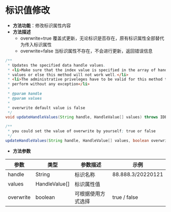 # 标识值修改

- **方法功能**：修改标识属性内容
- **方法描述**
  - overwrite=true 覆盖式更新，无论标识是否存在，原有标识属性全部替代为传入标识属性
  - overwrite=false 当标识属性不存在，不会进行更新，返回错误信息

```java
/**
 * Updates the specified data handle values.
 * <li>Make sure that the index value is specified in the array of handle
 * values or else this method will not work well.</li>
 * <li>The administrative priveleges have to be valid for this method to
 * perform without any exception</li>
 *
 * @param handle
 * @param values
 *
 * overwrite default value is false
 */
void updateHandleValues(String handle, HandleValue[] values) throws IDException;
```

```java
/**
 * you could set the value of overwrite by yourself; true or false
 */
updateHandleValues(String handle, HandleValue[] values, boolean overwrite) throws IDException;
```

- **方法参数**

| 参数      | 类型          | 参数描述           | 示例              |
| --------- | ------------- | ------------------ | ----------------- |
| handle    | String        | 标识名称           | 88.888.3/20220121 |
| values    | HandleValue[] | 标识属性值         |                   |
| overwrite | boolean       | 可根据使用方式选择 | true / false      |
